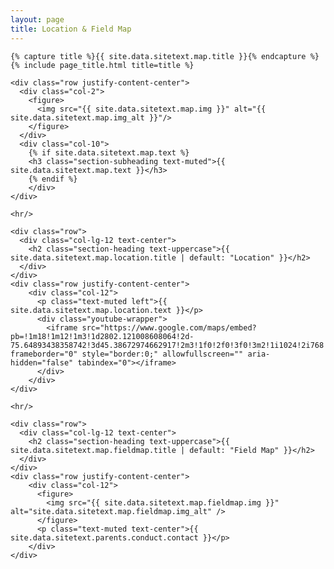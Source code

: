 ```yaml
---
layout: page
title: Location & Field Map
---
```

<section class="page-section" id="{{ site.data.sitetext.map.section | default: "map" }}">
  <div class="container">

    {% capture title %}{{ site.data.sitetext.map.title }}{% endcapture %}
    {% include page_title.html title=title %}

    <div class="row justify-content-center">
      <div class="col-2">
        <figure>
          <img src="{{ site.data.sitetext.map.img }}" alt="{{ site.data.sitetext.map.img_alt }}"/>
        </figure>
      </div>
      <div class="col-10">    
        {% if site.data.sitetext.map.text %}
        <h3 class="section-subheading text-muted">{{ site.data.sitetext.map.text }}</h3>
        {% endif %}
        </div>
    </div>

    <hr/>

    <div class="row">
      <div class="col-lg-12 text-center">
        <h2 class="section-heading text-uppercase">{{ site.data.sitetext.map.location.title | default: "Location" }}</h2>
      </div>
    </div>
    <div class="row justify-content-center">
        <div class="col-12">
          <p class="text-muted left">{{ site.data.sitetext.map.location.text }}</p>
          <div class="youtube-wrapper">
            <iframe src="https://www.google.com/maps/embed?pb=!1m18!1m12!1m3!1d2802.121008608064!2d-75.64893438358742!3d45.38672974662917!2m3!1f0!2f0!3f0!3m2!1i1024!2i768!4f13.1!3m3!1m2!1s0x4cce0f4f82d288ad%3A0x2d602d5eef7102da!2sSt.%20Gemma%20School!5e0!3m2!1sen!2sca!4v1605469580100!5m2!1sen!2sca" frameborder="0" style="border:0;" allowfullscreen="" aria-hidden="false" tabindex="0"></iframe>
          </div>
        </div>
    </div>

    <hr/>

    <div class="row">
      <div class="col-lg-12 text-center">
        <h2 class="section-heading text-uppercase">{{ site.data.sitetext.map.fieldmap.title | default: "Field Map" }}</h2>
      </div>
    </div>
    <div class="row justify-content-center">
        <div class="col-12">
          <figure>
            <img src="{{ site.data.sitetext.map.fieldmap.img }}" alt="site.data.sitetext.map.fieldmap.img_alt" />
          </figure>
          <p class="text-muted text-center">{{ site.data.sitetext.parents.conduct.contact }}</p>
        </div>
    </div>
    
  </div>
</section>
